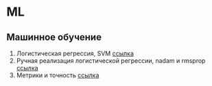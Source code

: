 # ML

## Машинное обучение

1. Логистическая регрессия, SVM [ссылка](https://github.com/520911/ml/blob/main/lr_svm.ipynb)
2. Ручная реализация логистической регрессии, nadam и rmsprop [ссылка](https://github.com/520911/ml/blob/main/ml_lr.ipynb)
3. Метрики и точность [ссылка](https://github.com/520911/ml/blob/main/ml_metrix.ipynb)
